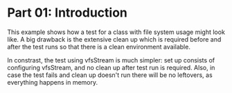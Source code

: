 Part 01: Introduction
=====================

This example shows how a test for a class with file system usage might look like.
A big drawback is the extensive clean up which is required before and after the
test runs so that there is a clean environment available.

In constrast, the test using vfsStream is much simpler: set up consists of
configuring vfsStream, and no clean up after test run is required. Also, in case
the test fails and clean up doesn't run there will be no leftovers, as everything
happens in memory.
